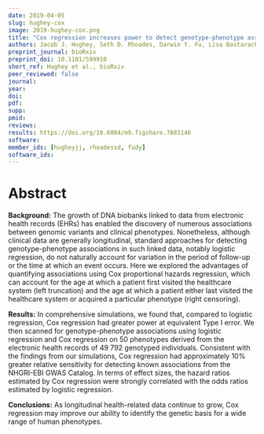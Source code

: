 ```yaml
---
date: 2019-04-05
slug: hughey-cox
image: 2019-hughey-cox.png
title: "Cox regression increases power to detect genotype-phenotype associations in genomic studies using the electronic health record"
authors: Jacob J. Hughey, Seth D. Rhoades, Darwin Y. Fu, Lisa Bastarache, Joshua C. Denny, and Qingxia Chen
preprint_journal: bioRxiv
preprint_doi: 10.1101/599910
short_ref: Hughey et al., bioRxiv
peer_reviewed: false
journal: 
year: 
doi: 
pdf: 
supp: 
pmid: 
reviews: 
results: https://doi.org/10.6084/m9.figshare.7881146
software: 
member_ids: [hugheyjj, rhoadessd, fudy]
software_ids: 
---
```


# Abstract

**Background:** The growth of DNA biobanks linked to data from electronic health records (EHRs) has enabled the discovery of numerous associations between genomic variants and clinical phenotypes. Nonetheless, although clinical data are generally longitudinal, standard approaches for detecting genotype-phenotype associations in such linked data, notably logistic regression, do not naturally account for variation in the period of follow-up or the time at which an event occurs. Here we explored the advantages of quantifying associations using Cox proportional hazards regression, which can account for the age at which a patient first visited the healthcare system (left truncation) and the age at which a patient either last visited the healthcare system or acquired a particular phenotype (right censoring).

**Results:** In comprehensive simulations, we found that, compared to logistic regression, Cox regression had greater power at equivalent Type I error. We then scanned for genotype-phenotype associations using logistic regression and Cox regression on 50 phenotypes derived from the electronic health records of 49 792 genotyped individuals. Consistent with the findings from our simulations, Cox regression had approximately 10% greater relative sensitivity for detecting known associations from the NHGRI-EBI GWAS Catalog. In terms of effect sizes, the hazard ratios estimated by Cox regression were strongly correlated with the odds ratios estimated by logistic regression.

**Conclusions:** As longitudinal health-related data continue to grow, Cox regression may improve our ability to identify the genetic basis for a wide range of human phenotypes.
